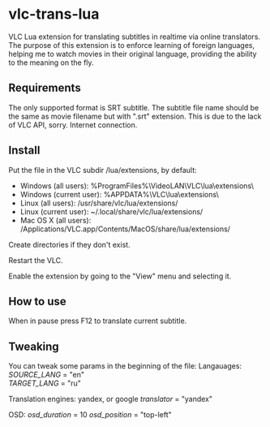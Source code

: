 vlc-trans-lua
=============

VLC Lua extension for translating subtitles in realtime via online translators.
The purpose of this extension is to enforce learning of foreign languages, helping me to watch movies in their original language,
 providing the ability to the meaning on the fly.

Requirements
------------

The only supported format is SRT subtitle.
The subtitle file name should be the same as movie filename but with ".srt" extension. This is due to the lack of VLC API, sorry.
Internet connection.


Install
-------

Put the file in the VLC subdir /lua/extensions, by default:

* Windows (all users): %ProgramFiles%\VideoLAN\VLC\lua\extensions\
* Windows (current user): %APPDATA%\VLC\lua\extensions\
* Linux (all users): /usr/share/vlc/lua/extensions/
* Linux (current user): ~/.local/share/vlc/lua/extensions/
* Mac OS X (all users): /Applications/VLC.app/Contents/MacOS/share/lua/extensions/ 

Create directories if they don't exist.

Restart the VLC.

Enable the extension by going to the "View" menu and selecting it.


How to use
----------

When in pause press F12 to translate current subtitle.

Tweaking
--------
You can tweak some params in the beginning of the file:
Langauages:
*SOURCE_LANG* = "en"  
*TARGET_LANG* = "ru"  

Translation engines: yandex, or google 
*translator* = "yandex" 

OSD:
*osd_duration* = 10
*osd_position* = "top-left"

